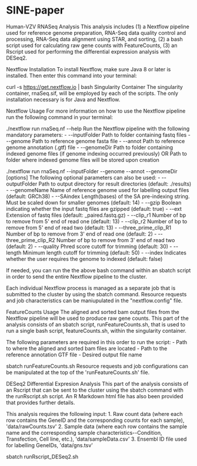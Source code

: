 # SINE-paper
Human-VZV RNASeq Analysis
This analysis includes (1) a Nextflow pipeline used for reference genome preparation, RNA-Seq data quality control and processing, RNA-Seq data alignment using STAR, and sorting, (2) a bash script used for calculating raw gene counts with FeatureCounts, (3) an Rscript used for performing the differential expression analysis with DESeq2.

Nextflow Installation
To install Nextflow, make sure Java 8 or later is installed. Then enter this command into your terminal:

curl -s https://get.nextflow.io | bash
Singularity Container
The singularity container, rnaSeq.sif, will be employed by each of the scripts. The only installation necessary is for Java and Nextflow.

Nextflow Usage
For more information on how to use the Nextflow pipeline run the following command in your terminal:

./nextflow run rnaSeq.nf --help
Run the Nextflow pipeline with the following mandatory parameters: - --inputFolder Path to folder containing fastq files - --genome Path to reference genome fasta file - --annot Path to reference genome annotation (.gtf) file - --genomeDir Path to folder containing indexed genome files (if genome indexing occurred previously) OR Path to folder where indexed genome files will be stored upon creation

./nextflow run rnaSeq.nf --inputFolder <pathToFastqFilesDir> --genome <pathToReferenceFasta>
--annot <pathToGTF> --genomeDir <pathToIndexedGenomeFiles> [options]
The following optional parameters can also be used: - --outputFolder Path to output directory for result directories (default: ./results) - --genomeName Name of reference genome used for labelling output files (default: GRCh38) - --SAindex Length(bases) of the SA pre-indexing string. Must be scaled down for smaller genomes (default: 14) - --gzip Boolean indicating whether the input fastq files are gzipped (default: true) - --ext Extension of fastq files (default: _paired.fastq.gz) - --clip_r1 Number of bp to remove from 5' end of read one (default: 13) - --clip_r2 Number of bp to remove from 5' end of read two (default: 13) - --three_prime_clip_R1 Number of bp to remove from 3' end of read one (default: 2) - --three_prime_clip_R2 Number of bp to remove from 3' end of read two (default: 2) - --quality Phred score cutoff for trimming (default: 30) - --length Minimum length cutoff for trimming (default: 50) - --index Indicates whether the user requires the genome to indexed (default: false)

If needed, you can run the the above bash command within an sbatch script in order to send the entire Nextflow pipeline to the cluster.

Each individual Nextflow process is managed as a separate job that is submitted to the cluster by using the sbatch command. Resource requests and job characteristics can be maniupulated in the "nextflow.config" file.

FeatureCounts Usage
The aligned and sorted bam output files from the Nextflow pipeline will be used to produce raw gene counts. This part of the analysis consists of an sbatch script, runFeatureCounts.sh, that is used to run a single bash script, featureCounts.sh, within the singularity container.

The following parameters are required in this order to run the script: - Path to where the aligned and sorted bam files are located - Path to the reference annotation GTF file - Desired output file name

sbatch runFeatureCounts.sh <pathToBamFiles> <pathToGTF> <outputFile>
Resource requests and job configurations can be manipulated at the top of the 'runFeatureCounts.sh' file.

DESeq2 Differential Expresion Analysis
This part of the analysis consists of an Rscript that can be sent to the cluster using the sbatch command with the runRscript.sh script. An R Markdown html file has also been provided that provides further details.

This analysis requires the following input: 1. Raw count data (where each row contains the GeneID and the corresponding counts for each sample), 'data/rawCounts.tsv' 2. Sample data (where each row contains the sample name and the corresponding sample characteristics--Condition, Transfection, Cell line, etc.), 'data/sampleData.csv' 3. Ensembl ID file used for labelling GeneIDs, 'data/gns.tsv'

sbatch runRscript_DESeq2.sh <rawCounts> <sampleData> <gnsData>
